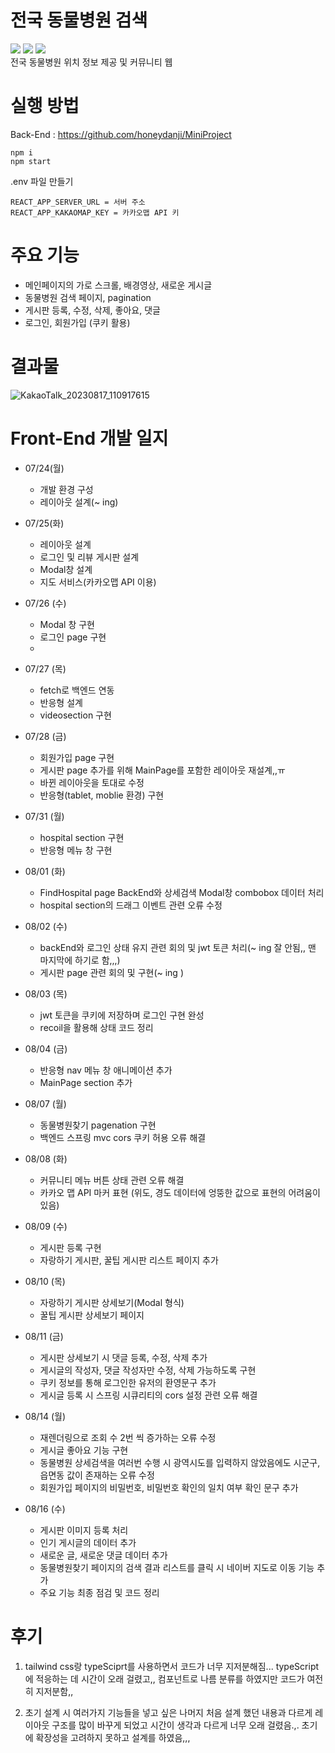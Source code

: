 # 전국 동물병원 검색

<img src="https://img.shields.io/badge/react-#61DAFB?style=for-the-badge&logo=react&logoColor=white">
<img src="https://img.shields.io/badge/typescript-#3178C6?style=for-the-badge&logo=typescript&logoColor=white">
<img src="https://img.shields.io/badge/tailwindcss-#06B6D4?style=for-the-badge&logo=tailwindcss&logoColor=white">
<br/>
전국 동물병원 위치 정보 제공 및 커뮤니티 웹

# 실행 방법

Back-End : <https://github.com/honeydanji/MiniProject>

```
npm i
npm start
```

.env 파일 만들기

```
REACT_APP_SERVER_URL = 서버 주소
REACT_APP_KAKAOMAP_KEY = 카카오맵 API 키
```

# 주요 기능

- 메인페이지의 가로 스크롤, 배경영상, 새로운 게시글
- 동물병원 검색 페이지, pagination
- 게시판 등록, 수정, 삭제, 좋아요, 댓글
- 로그인, 회원가입 (쿠키 활용)

# 결과물

![KakaoTalk_20230817_110917615](https://github.com/suho0815/bigdata_web_project01/assets/50311505/d5b417d8-f210-40d2-a0cd-436d051690ba)

# Front-End 개발 일지

- 07/24(월)

  - 개발 환경 구성
  - 레이아웃 설계(~ ing)

- 07/25(화)

  - 레이아웃 설계
  - 로그인 및 리뷰 게시판 설계
  - Modal창 설계
  - 지도 서비스(카카오맵 API 이용)

- 07/26 (수)

  - Modal 창 구현
  - 로그인 page 구현
  -

- 07/27 (목)

  - fetch로 백엔드 연동
  - 반응형 설계
  - videosection 구현

- 07/28 (금)

  - 회원가입 page 구현
  - 게시판 page 추가를 위해 MainPage를 포함한 레이아웃 재설계,,ㅠ
  - 바뀐 레이아웃을 토대로 수정
  - 반응형(tablet, moblie 환경) 구현

- 07/31 (월)

  - hospital section 구현
  - 반응형 메뉴 창 구현

- 08/01 (화)

  - FindHospital page BackEnd와 상세검색 Modal창 combobox 데이터 처리
  - hospital section의 드래그 이벤트 관련 오류 수정

- 08/02 (수)

  - backEnd와 로그인 상태 유지 관련 회의 및 jwt 토큰 처리(~ ing 잘 안됨,, 맨 마지막에 하기로 함,,,)
  - 게시판 page 관련 회의 및 구현(~ ing )

- 08/03 (목)

  - jwt 토큰을 쿠키에 저장하며 로그인 구현 완성
  - recoil을 활용해 상태 코드 정리

- 08/04 (금)

  - 반응형 nav 메뉴 창 애니메이션 추가
  - MainPage section 추가

- 08/07 (월)

  - 동물병원찾기 pagenation 구현
  - 백엔드 스프링 mvc cors 쿠키 허용 오류 해결

- 08/08 (화)

  - 커뮤니티 메뉴 버튼 상태 관련 오류 해결
  - 카카오 맵 API 마커 표현 (위도, 경도 데이터에 엉뚱한 값으로 표현의 어려움이 있음)

- 08/09 (수)

  - 게시판 등록 구현
  - 자랑하기 게시판, 꿀팁 게시판 리스트 페이지 추가

- 08/10 (목)

  - 자랑하기 게시판 상세보기(Modal 형식)
  - 꿀팁 게시판 상세보기 페이지

- 08/11 (금)

  - 게시판 상세보기 시 댓글 등록, 수정, 삭제 추가
  - 게시글의 작성자, 댓글 작성자만 수정, 삭제 가능하도록 구현
  - 쿠키 정보를 통해 로그인한 유저의 환영문구 추가
  - 게시글 등록 시 스프링 시큐리티의 cors 설정 관련 오류 해결

- 08/14 (월)

  - 재렌더링으로 조회 수 2번 씩 증가하는 오류 수정
  - 게시글 좋아요 기능 구현
  - 동물병원 상세검색을 여러번 수행 시 광역시도를 입력하지 않았음에도 시군구, 읍면동 값이 존재하는 오류 수정
  - 회원가입 페이지의 비밀번호, 비밀번호 확인의 일치 여부 확인 문구 추가

- 08/16 (수)

  - 게시판 이미지 등록 처리
  - 인기 게시글의 데이터 추가
  - 새로운 글, 새로운 댓글 데이터 추가
  - 동물병원찾기 페이지의 검색 결과 리스트를 클릭 시 네이버 지도로 이동 기능 추가
  - 주요 기능 최종 점검 및 코드 정리

# 후기

1. tailwind css랑 typeSciprt를 사용하면서 코드가 너무 지저분해짐...
   typeScript에 적응하는 데 시간이 오래 걸렸고,,
   컴포넌트로 나름 분류를 하였지만 코드가 여전히 지저분함,,

2. 초기 설계 시 여러가지 기능들을 넣고 싶은 나머지 처음 설계 했던 내용과 다르게
   레이아웃 구조를 많이 바꾸게 되었고 시간이 생각과 다르게 너무 오래 걸렸음.,.
   초기에 확장성을 고려하지 못하고 설계를 하였음,,,
